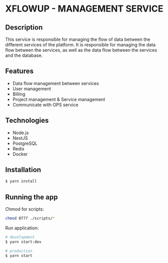 # XFLOWUP - MANAGEMENT SERVICE

## Description

This service is responsible for managing the flow of data between the different services of the platform. It is responsible for managing the data flow between the services, as well as the data flow between the services and the database.

## Features

- Data flow management between services
- User management
- Billing
- Project management & Service management
- Communicate with OPS service

## Technologies

- Node.js
- NestJS
- PostgreSQL
- Redis
- Docker

## Installation

```bash
$ yarn install
```

## Running the app

Chmod for scripts:

```bash
chmod 0777 ./scripts/*
```

Run application:

```bash
# development
$ yarn start:dev

# production
$ yarn start
```
